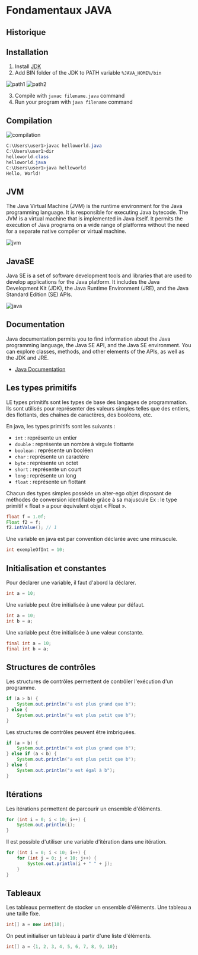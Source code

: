 #  Fondamentaux JAVA

## Historique


## Installation

1. Install [JDK](https://jdk.java.net/archive/)
2. Add BIN folder of the JDK to PATH variable `%JAVA_HOME%/bin`

![path1](../assets/images/path1.jpg)
![path2](../assets/images/path2.jpg)


3. Compile with `javac filename.java` command
4. Run your program with `java filename` command


## Compilation

![compilation](../assets/images/compilation.png)

```java
C:\Users\user1>javac helloworld.java
C:\Users\user1>dir
helloworld.class
helloworld.java
C:\Users\user1>java helloworld
Hello, World!
```

## JVM

The Java Virtual Machine (JVM) is the runtime environment for the Java programming language. It is responsible for executing Java bytecode. The JVM is a virtual machine that is implemented in Java itself. It permits the execution of Java programs on a wide range of platforms without the need for a separate native compiler or virtual machine. 

![jvm](../assets/images/jvm.png)


## JavaSE

Java SE is a set of software development tools and libraries that are used to develop applications for the Java platform. It includes the Java Development Kit (JDK), the Java Runtime Environment (JRE), and the Java Standard Edition (SE) APIs.

![java](../assets/images/package.png)

## Documentation

Java documentation permits you to find information about the Java programming language, the Java SE API, and the Java SE environment. You can explore classes, methods, and other elements of the APIs, as well as the JDK and JRE.

- [Java Documentation](https://devdocs.io/openjdk~21/)

## Les types primitifs

LE types primitifs sont les types de base des langages de programmation. Ils sont utilisés pour représenter des valeurs simples telles que des entiers, des flottants, des chaînes de caractères, des booléens, etc.    

En java, les types primitifs sont les suivants : 
- `int` : représente un entier
- `double` : représente un nombre à virgule flottante
- `boolean` : représente un booléen
- `char` : représente un caractère
- `byte` : représente un octet
- `short` : représente un court
- `long` : représente un long
- `float` : représente un flottant  

Chacun des types simples possède un alter-ego objet disposant de méthodes de conversion identifiable grâce à sa majuscule 
Ex : le type primitif « float » a pour équivalent objet « Float ».

```java
float f = 1.0f;
Float f2 = f;
f2.intValue(); // 1
```

Une variable en java est par convention déclarée avec une minuscule.
```java
int exempleOfInt = 10;
```

## Initialisation et constantes

Pour déclarer une variable, il faut d'abord la déclarer. 
```java
int a = 10;
```

Une variable peut être initialisée à une valeur par défaut. 
```java
int a = 10;
int b = a;
```

Une variable peut être initialisée à une valeur constante. 
```java
final int a = 10;
final int b = a;
```


## Structures de contrôles

Les structures de contrôles permettent de contrôler l'exécution d'un programme. 
```java
if (a > b) {
    System.out.println("a est plus grand que b");
} else {
    System.out.println("a est plus petit que b");
}
```

Les structures de contrôles peuvent être imbriquées. 
```java
if (a > b) {
    System.out.println("a est plus grand que b");
} else if (a < b) {
    System.out.println("a est plus petit que b");
} else {
    System.out.println("a est égal à b");
}
```
## Itérations

Les itérations permettent de parcourir un ensemble d'éléments. 
```java
for (int i = 0; i < 10; i++) {
    System.out.println(i);
}
```

Il est possible d'utiliser une variable d'itération dans une itération. 
```java
for (int i = 0; i < 10; i++) {
    for (int j = 0; j < 10; j++) {
        System.out.println(i + " " + j);
    }
}
```
## Tableaux

Les tableaux permettent de stocker un ensemble d'éléments. 
Une tableau a une taille fixe.
```java
int[] a = new int[10];
```

On peut initialiser un tableau à partir d'une liste d'éléments.
```java
int[] a = {1, 2, 3, 4, 5, 6, 7, 8, 9, 10};
```
